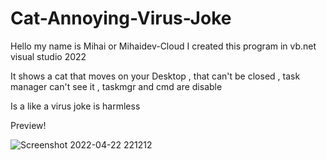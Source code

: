 # Cat-Annoying-Virus-Joke


Hello my name is Mihai or Mihaidev-Cloud I created this program in vb.net visual studio 2022 

It shows a cat that moves on  your Desktop , that can't be closed , task manager can't see it , taskmgr and cmd are disable

Is a like a virus joke is harmless

Preview!

![Screenshot 2022-04-22 221212](https://user-images.githubusercontent.com/69433258/164779159-4d60e4af-0147-4c0d-b4e5-bd90f30bf9e7.png)
